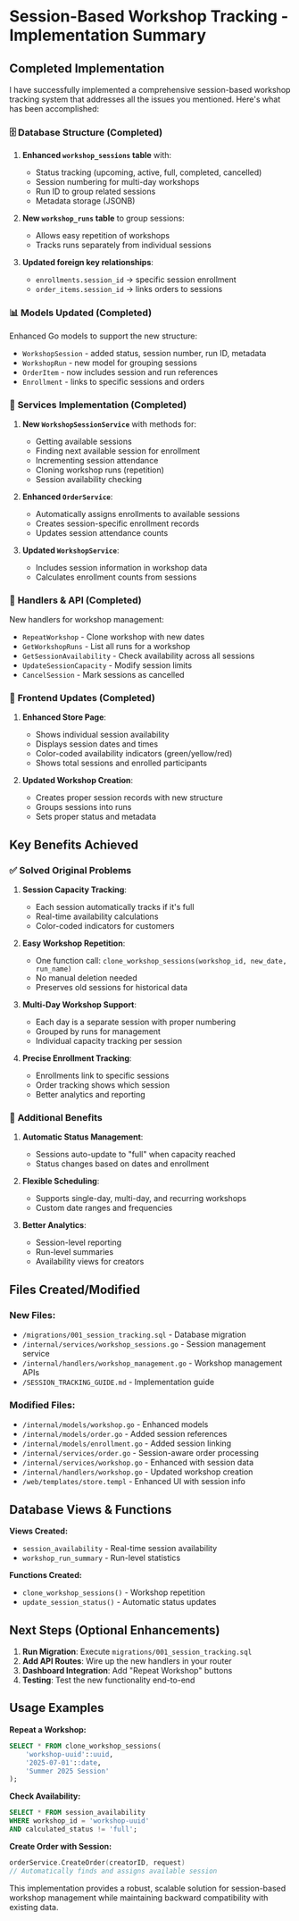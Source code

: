 # Session-Based Workshop Tracking - Implementation Summary

## Completed Implementation

I have successfully implemented a comprehensive session-based workshop tracking system that addresses all the issues you mentioned. Here's what has been accomplished:

### 🗄️ **Database Structure (Completed)**

1. **Enhanced `workshop_sessions` table** with:
   - Status tracking (upcoming, active, full, completed, cancelled)
   - Session numbering for multi-day workshops
   - Run ID to group related sessions
   - Metadata storage (JSONB)

2. **New `workshop_runs` table** to group sessions:
   - Allows easy repetition of workshops
   - Tracks runs separately from individual sessions

3. **Updated foreign key relationships**:
   - `enrollments.session_id` → specific session enrollment
   - `order_items.session_id` → links orders to sessions

### 📊 **Models Updated (Completed)**

Enhanced Go models to support the new structure:
- `WorkshopSession` - added status, session number, run ID, metadata
- `WorkshopRun` - new model for grouping sessions
- `OrderItem` - now includes session and run references
- `Enrollment` - links to specific sessions and orders

### 🔧 **Services Implementation (Completed)**

1. **New `WorkshopSessionService`** with methods for:
   - Getting available sessions
   - Finding next available session for enrollment
   - Incrementing session attendance
   - Cloning workshop runs (repetition)
   - Session availability checking

2. **Enhanced `OrderService`**:
   - Automatically assigns enrollments to available sessions
   - Creates session-specific enrollment records
   - Updates session attendance counts

3. **Updated `WorkshopService`**:
   - Includes session information in workshop data
   - Calculates enrollment counts from sessions

### 🎯 **Handlers & API (Completed)**

New handlers for workshop management:
- `RepeatWorkshop` - Clone workshop with new dates
- `GetWorkshopRuns` - List all runs for a workshop
- `GetSessionAvailability` - Check availability across all sessions
- `UpdateSessionCapacity` - Modify session limits
- `CancelSession` - Mark sessions as cancelled

### 🎨 **Frontend Updates (Completed)**

1. **Enhanced Store Page**:
   - Shows individual session availability
   - Displays session dates and times
   - Color-coded availability indicators (green/yellow/red)
   - Shows total sessions and enrolled participants

2. **Updated Workshop Creation**:
   - Creates proper session records with new structure
   - Groups sessions into runs
   - Sets proper status and metadata

## Key Benefits Achieved

### ✅ **Solved Original Problems**

1. **Session Capacity Tracking**: 
   - Each session automatically tracks if it's full
   - Real-time availability calculations
   - Color-coded indicators for customers

2. **Easy Workshop Repetition**:
   - One function call: `clone_workshop_sessions(workshop_id, new_date, run_name)`
   - No manual deletion needed
   - Preserves old sessions for historical data

3. **Multi-Day Workshop Support**:
   - Each day is a separate session with proper numbering
   - Grouped by runs for management
   - Individual capacity tracking per session

4. **Precise Enrollment Tracking**:
   - Enrollments link to specific sessions
   - Order tracking shows which session
   - Better analytics and reporting

### 🚀 **Additional Benefits**

1. **Automatic Status Management**:
   - Sessions auto-update to "full" when capacity reached
   - Status changes based on dates and enrollment

2. **Flexible Scheduling**:
   - Supports single-day, multi-day, and recurring workshops
   - Custom date ranges and frequencies

3. **Better Analytics**:
   - Session-level reporting
   - Run-level summaries
   - Availability views for creators

## Files Created/Modified

### New Files:
- `/migrations/001_session_tracking.sql` - Database migration
- `/internal/services/workshop_sessions.go` - Session management service
- `/internal/handlers/workshop_management.go` - Workshop management APIs
- `/SESSION_TRACKING_GUIDE.md` - Implementation guide

### Modified Files:
- `/internal/models/workshop.go` - Enhanced models
- `/internal/models/order.go` - Added session references
- `/internal/models/enrollment.go` - Added session linking
- `/internal/services/order.go` - Session-aware order processing
- `/internal/services/workshop.go` - Enhanced with session data
- `/internal/handlers/workshop.go` - Updated workshop creation
- `/web/templates/store.templ` - Enhanced UI with session info

## Database Views & Functions

**Views Created:**
- `session_availability` - Real-time session availability
- `workshop_run_summary` - Run-level statistics

**Functions Created:**
- `clone_workshop_sessions()` - Workshop repetition
- `update_session_status()` - Automatic status updates

## Next Steps (Optional Enhancements)

1. **Run Migration**: Execute `migrations/001_session_tracking.sql`
2. **Add API Routes**: Wire up the new handlers in your router
3. **Dashboard Integration**: Add "Repeat Workshop" buttons
4. **Testing**: Test the new functionality end-to-end

## Usage Examples

**Repeat a Workshop:**
```sql
SELECT * FROM clone_workshop_sessions(
    'workshop-uuid'::uuid, 
    '2025-07-01'::date, 
    'Summer 2025 Session'
);
```

**Check Availability:**
```sql
SELECT * FROM session_availability 
WHERE workshop_id = 'workshop-uuid' 
AND calculated_status != 'full';
```

**Create Order with Session:**
```go
orderService.CreateOrder(creatorID, request) 
// Automatically finds and assigns available session
```

This implementation provides a robust, scalable solution for session-based workshop management while maintaining backward compatibility with existing data.